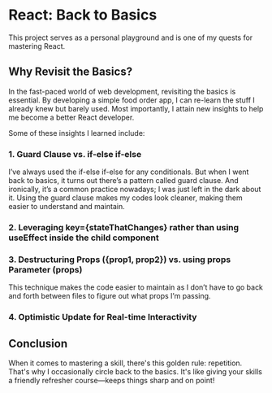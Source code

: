 # React: Back to Basics
This project serves as a personal playground and is one of my quests for mastering React.

## Why Revisit the Basics?
In the fast-paced world of web development, revisiting the basics is essential. By developing a simple food order app, I can re-learn the stuff I already knew but barely used. Most importantly, I attain new insights to help me become a better React developer.

Some of these insights I learned include:
### 1. Guard Clause vs. if-else if-else
I’ve always used the if-else if-else for any conditionals. But when I went back to basics, it turns out there’s a pattern called guard clause. And ironically, it’s a common practice nowadays; I was just left in the dark about it.
Using the guard clause makes my codes look cleaner, making them easier to understand and maintain. 
### 2. Leveraging key={stateThatChanges} rather than using useEffect inside the child component
### 3. Destructuring Props ({prop1, prop2}) vs. using props Parameter (props)
This technique makes the code easier to maintain as I don’t have to go back and forth between files to figure out what props I’m passing.
### 4. Optimistic Update for Real-time Interactivity

## Conclusion
When it comes to mastering a skill, there's this golden rule: repetition. That's why I occasionally circle back to the basics. It's like giving your skills a friendly refresher course—keeps things sharp and on point!

